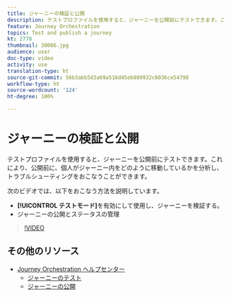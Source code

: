 ```yaml
---
title: ジャーニーの検証と公開
description: テストプロファイルを使用すると、ジャーニーを公開前にテストできます。これにより、公開前に、個人がジャーニー内をどのように移動しているかを分析し、トラブルシューティングをおこなうことができます。
feature: Journey Orchestration
topics: Test and publish a journey
kt: 2778
thumbnail: 30066.jpg
audience: user
doc-type: video
activity: use
translation-type: ht
source-git-commit: 56b3abb5d3a69a516d45eb889932c6036ce54798
workflow-type: ht
source-wordcount: '124'
ht-degree: 100%

---
```



# ジャーニーの検証と公開

テストプロファイルを使用すると、ジャーニーを公開前にテストできます。これにより、公開前に、個人がジャーニー内をどのように移動しているかを分析し、トラブルシューティングをおこなうことができます。

次のビデオでは、以下をおこなう方法を説明しています。

* **[!UICONTROL テストモード]**&#x200B;を有効にして使用し、ジャーニーを検証する。
* ジャーニーの公開とステータスの管理

>[!VIDEO](https://video.tv.adobe.com/v/30066?quality=12&captions=jpn)

## その他のリソース

* [Journey Orchestration ヘルプセンター](https://docs.adobe.com/content/help/ja-JP/journeys/using/journey-orchestration-home.html)
   * [ジャーニーのテスト](https://docs.adobe.com/content/help/ja-JP/journeys/using/building-journeys/journeytesting.html)
   * [ジャーニーの公開](https://docs.adobe.com/content/help/ja-JP/journeys/using/building-journeys/journeypublication.html)
